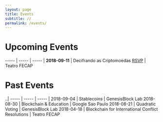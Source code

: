 ```yaml
---
layout: page
title: Events
subtitle: //
permalink: /events/
---
```


# Upcoming Events

----- | ----- | ----- |
**2018-09-11** | Decifrando as Criptomoedas [RSVP](https://goo.gl/forms/GEhQSkN4yO1jW4dk1) | Teatro FECAP

# Past Events

..|
----- | ----- | ----- |
2018-09-04 | Stablecoins | GenesisBlock Lab
2018-08-30 | Blockchain & Education | Google Sao Paulo
2018-08-21 | Quadratic Voting | GenesisBlock Lab
2018-04-18 | Blockchain for International Conflict Resolutions | Teatro FECAP

